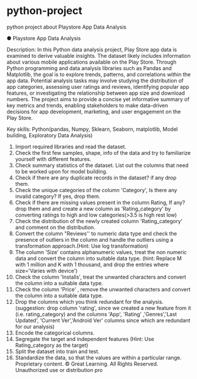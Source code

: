 # python-project
python project about Playstore App Data Analysis

●	Playstore App Data Analysis 

Description:
In this Python data analysis project, Play Store app data is examined to derive valuable insights. The dataset likely includes information about various mobile applications available on the Play Store. Through Python programming and data analysis libraries such as Pandas and Matplotlib, the goal is to explore trends, patterns, and correlations within the app data. Potential analysis tasks may involve studying the distribution of app categories, assessing user ratings and reviews, identifying popular app features, or investigating the relationship between app size and download numbers. The project aims to provide a concise yet informative summary of key metrics and trends, enabling stakeholders to make data-driven decisions for app development, marketing, and user engagement on the Play Store. 

Key skills:
Python(pandas, Numpy, Sklearn, Seaborn, matplotlib, Model building, Exploratory Data Analysis) 

1. Import required libraries and read the dataset.
2. Check the first few samples, shape, info of the data and try to familiarize yourself with different features.
3. Check summary statistics of the dataset. List out the columns that need to be worked upon for model
building.
4. Check if there are any duplicate records in the dataset? if any drop them.
5. Check the unique categories of the column 'Category', Is there any invalid category? If yes, drop them.
6. Check if there are missing values present in the column Rating, If any? drop them and and create a new
column as 'Rating_category' by converting ratings to high and low categories(>3.5 is high rest low)
7. Check the distribution of the newly created column 'Rating_category' and comment on the distribution.
8. Convert the column "Reviews'' to numeric data type and check the presence of outliers in the column and
handle the outliers using a transformation approach.(Hint: Use log transformation)
9. The column 'Size' contains alphanumeric values, treat the non numeric data and convert the column into
suitable data type. (hint: Replace M with 1 million and K with 1 thousand, and drop the entries where
size='Varies with device')
10. Check the column 'Installs', treat the unwanted characters and convert the column into a suitable data type.
11. Check the column 'Price' , remove the unwanted characters and convert the column into a suitable data type.
12. Drop the columns which you think redundant for the analysis.(suggestion: drop column 'rating', since we
created a new feature from it (i.e. rating_category) and the columns 'App', 'Rating' ,'Genres','Last Updated',
'Current Ver','Android Ver' columns since which are redundant for our analysis)
13. Encode the categorical columns.
14. Segregate the target and independent features (Hint: Use Rating_category as the target)
15. Split the dataset into train and test.
16. Standardize the data, so that the values are within a particular range.
Proprietary content. © Great Learning. All Rights Reserved. Unauthorized use or distribution pro

